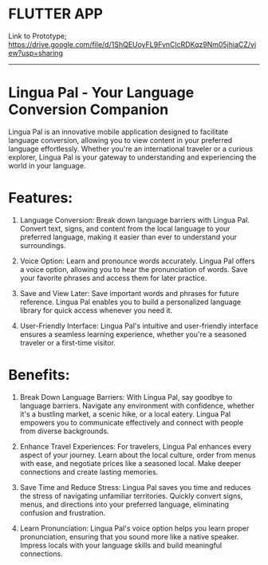 # FLUTTER APP
Link to Prototype; https://drive.google.com/file/d/1ShQEUoyFL9FvnClcRDKqz9Nm05jhiaCZ/view?usp=sharing

----
# Lingua Pal - Your Language Conversion Companion
Lingua Pal is an innovative mobile application designed to facilitate language conversion, allowing you to view content in your preferred language effortlessly. Whether you're an international traveler or a curious explorer, Lingua Pal is your gateway to understanding and experiencing the world in your language.

# Features:
1. Language Conversion: Break down language barriers with Lingua Pal. Convert text, signs, and content from the local language to your preferred language, making it easier than ever to understand your surroundings.

2. Voice Option: Learn and pronounce words accurately. Lingua Pal offers a voice option, allowing you to hear the pronunciation of words. Save your favorite phrases and access them for later practice.

3. Save and View Later: Save important words and phrases for future reference. Lingua Pal enables you to build a personalized language library for quick access whenever you need it.

4. User-Friendly Interface: Lingua Pal's intuitive and user-friendly interface ensures a seamless learning experience, whether you're a seasoned traveler or a first-time visitor.

# Benefits:
1. Break Down Language Barriers: With Lingua Pal, say goodbye to language barriers. Navigate any environment with confidence, whether it's a bustling market, a scenic hike, or a local eatery. Lingua Pal empowers you to communicate effectively and connect with people from diverse backgrounds.
   
2. Enhance Travel Experiences: For travelers, Lingua Pal enhances every aspect of your journey. Learn about the local culture, order from menus with ease, and negotiate prices like a seasoned local. Make deeper connections and create lasting memories.

3. Save Time and Reduce Stress: Lingua Pal saves you time and reduces the stress of navigating unfamiliar territories. Quickly convert signs, menus, and directions into your preferred language, eliminating confusion and frustration.

4. Learn Pronunciation: Lingua Pal's voice option helps you learn proper pronunciation, ensuring that you sound more like a native speaker. Impress locals with your language skills and build meaningful connections.

